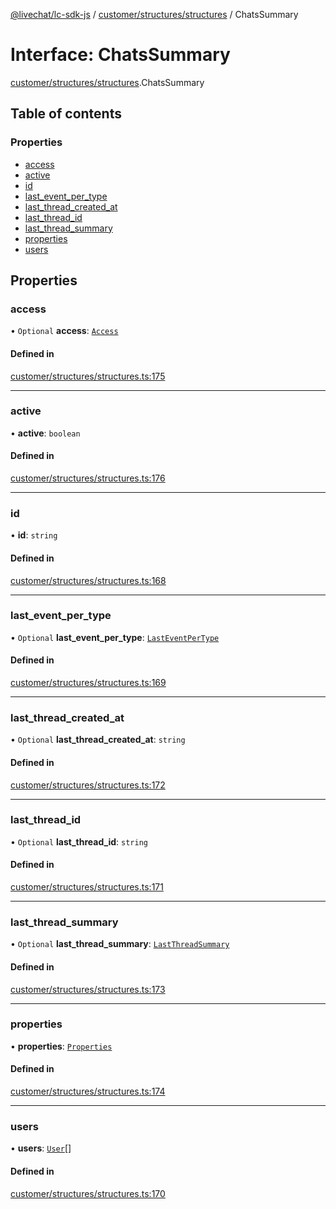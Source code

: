 [@livechat/lc-sdk-js](../README.md) / [customer/structures/structures](../modules/customer_structures_structures.md) / ChatsSummary

# Interface: ChatsSummary

[customer/structures/structures](../modules/customer_structures_structures.md).ChatsSummary

## Table of contents

### Properties

- [access](customer_structures_structures.ChatsSummary.md#access)
- [active](customer_structures_structures.ChatsSummary.md#active)
- [id](customer_structures_structures.ChatsSummary.md#id)
- [last\_event\_per\_type](customer_structures_structures.ChatsSummary.md#last_event_per_type)
- [last\_thread\_created\_at](customer_structures_structures.ChatsSummary.md#last_thread_created_at)
- [last\_thread\_id](customer_structures_structures.ChatsSummary.md#last_thread_id)
- [last\_thread\_summary](customer_structures_structures.ChatsSummary.md#last_thread_summary)
- [properties](customer_structures_structures.ChatsSummary.md#properties)
- [users](customer_structures_structures.ChatsSummary.md#users)

## Properties

### access

• `Optional` **access**: [`Access`](customer_structures_structures.Access.md)

#### Defined in

[customer/structures/structures.ts:175](https://github.com/livechat/lc-sdk-js/blob/c7b3817/src/customer/structures/structures.ts#L175)

___

### active

• **active**: `boolean`

#### Defined in

[customer/structures/structures.ts:176](https://github.com/livechat/lc-sdk-js/blob/c7b3817/src/customer/structures/structures.ts#L176)

___

### id

• **id**: `string`

#### Defined in

[customer/structures/structures.ts:168](https://github.com/livechat/lc-sdk-js/blob/c7b3817/src/customer/structures/structures.ts#L168)

___

### last\_event\_per\_type

• `Optional` **last\_event\_per\_type**: [`LastEventPerType`](customer_structures_structures.LastEventPerType.md)

#### Defined in

[customer/structures/structures.ts:169](https://github.com/livechat/lc-sdk-js/blob/c7b3817/src/customer/structures/structures.ts#L169)

___

### last\_thread\_created\_at

• `Optional` **last\_thread\_created\_at**: `string`

#### Defined in

[customer/structures/structures.ts:172](https://github.com/livechat/lc-sdk-js/blob/c7b3817/src/customer/structures/structures.ts#L172)

___

### last\_thread\_id

• `Optional` **last\_thread\_id**: `string`

#### Defined in

[customer/structures/structures.ts:171](https://github.com/livechat/lc-sdk-js/blob/c7b3817/src/customer/structures/structures.ts#L171)

___

### last\_thread\_summary

• `Optional` **last\_thread\_summary**: [`LastThreadSummary`](customer_structures_structures.LastThreadSummary.md)

#### Defined in

[customer/structures/structures.ts:173](https://github.com/livechat/lc-sdk-js/blob/c7b3817/src/customer/structures/structures.ts#L173)

___

### properties

• **properties**: [`Properties`](customer_structures_structures.Properties.md)

#### Defined in

[customer/structures/structures.ts:174](https://github.com/livechat/lc-sdk-js/blob/c7b3817/src/customer/structures/structures.ts#L174)

___

### users

• **users**: [`User`](../modules/customer_structures_users.md#user)[]

#### Defined in

[customer/structures/structures.ts:170](https://github.com/livechat/lc-sdk-js/blob/c7b3817/src/customer/structures/structures.ts#L170)
